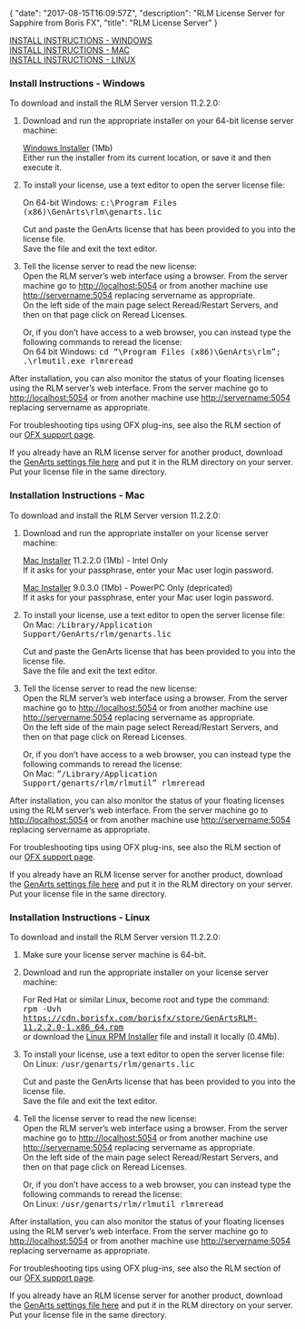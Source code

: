 {
   "date": "2017-08-15T16:09:57Z",
   "description": "RLM License Server for Sapphire from Boris FX",
   "title": "RLM License Server"
}

<p><a href="#windows">INSTALL INSTRUCTIONS - WINDOWS</a><br />
<a href="#mac">INSTALL INSTRUCTIONS - MAC</a><br />
<a href="#linux">INSTALL INSTRUCTIONS - LINUX</a></p>

<h3 id="install-instructions-windows">Install Instructions - Windows</h3>

<p><a name="windows"></a></p>

<p>To download and install the RLM Server version 11.2.2.0:</p>

<ol>
<li><p>Download and run the appropriate installer on your 64-bit license server machine:</p>

<p><a href="/downloads/?&amp;product=RLM%20License%20Server">Windows Installer</a> (1Mb)<br />
Either run the installer from its current location, or save it and then execute it.</p></li>

<li><p>To install your license, use a text editor to open the server license file:</p>

<div>On 64-bit Windows:  <tt>c:\Program Files (x86)\GenArts\rlm\genarts.lic</tt></div>

<p>Cut and paste the GenArts license that has been provided to you into the license file.<br />
Save the file and exit the text editor.</p></li>

<li><p>Tell the license server to read the new license:<br />
Open the RLM server&rsquo;s web interface using a browser. From the server machine go to <a href="http://localhost:5054">http://localhost:5054</a> or from another machine use <a href="http://servername:5054" title="http://servername:5054">http://servername:5054</a> replacing servername as appropriate.<br />
On the left side of the main page select Reread/Restart Servers, and then on that page click on Reread Licenses.</p>

<p>Or, if you don&rsquo;t have access to a web browser, you can instead type the following commands to reread the license:<br />
On 64 bit Windows: <tt>cd &ldquo;\Program Files (x86)\GenArts\rlm&rdquo;; .\rlmutil.exe rlmreread</tt></p></li>
</ol>

<p>After installation, you can also monitor the status of your floating licenses using the RLM server&rsquo;s web interface. From the server machine go to <a href="http://localhost:5054">http://localhost:5054</a> or from another machine use <a href="http://servername:5054" title="http://servername:5054">http://servername:5054</a> replacing servername as appropriate.</p>

<p>For troubleshooting tips using OFX plug-ins, see also the RLM section of our <a href="http://support.genarts.com/Knowledgebase/List/Index/68">OFX support page</a>.</p>

<p>If you already have an RLM license server for another product, download the <a href="https://cdn.borisfx.com/borisfx/store/genarts.set">GenArts settings file here</a> and put it in the RLM directory on your server. Put your license file in the same directory.</p>

<h3 id="installation-instructions-mac">Installation Instructions - Mac</h3>

<p><a name="mac"></a></p>

<p>To download and install the RLM Server version 11.2.2.0:</p>

<ol>
<li><p>Download and run the appropriate installer on your license server machine:</p>

<p><a href="/downloads/?&amp;product=RLM%20License%20Server">Mac Installer</a> 11.2.2.0 (1Mb) - Intel Only<br />
If it asks for your passphrase, enter your Mac user login password.</p>

<p><a href="/downloads/?&amp;product=RLM%20License%20Server">Mac Installer</a> 9.0.3.0 (1Mb) - PowerPC Only (depricated)<br />
If it asks for your passphrase, enter your Mac user login password.</p></li>

<li><p>To install your license, use a text editor to open the server license file:<br />
On Mac:  <tt>/Library/Application Support/GenArts/rlm/genarts.lic</tt></p>

<p>Cut and paste the GenArts license that has been provided to you into the license file.<br />
Save the file and exit the text editor.</p></li>

<li><p>Tell the license server to read the new license:<br />
Open the RLM server&rsquo;s web interface using a browser. From the server machine go to <a href="http://localhost:5054">http://localhost:5054</a> or from another machine use <a href="http://servername:5054" title="http://servername:5054">http://servername:5054</a> replacing servername as appropriate.<br />
On the left side of the main page select Reread/Restart Servers, and then on that page click on Reread Licenses.</p>

<p>Or, if you don&rsquo;t have access to a web browser, you can instead type the following commands to reread the license:<br />
On Mac:  <tt>&rdquo;/Library/Application Support/genarts/rlm/rlmutil&rdquo; rlmreread</tt></p></li>
</ol>

<p>After installation, you can also monitor the status of your floating licenses using the RLM server&rsquo;s web interface. From the server machine go to <a href="http://localhost:5054">http://localhost:5054</a> or from another machine use <a href="http://servername:5054" title="http://servername:5054">http://servername:5054</a> replacing servername as appropriate.</p>

<p>For troubleshooting tips using OFX plug-ins, see also the RLM section of our <a href="http://support.genarts.com/Knowledgebase/List/Index/68">OFX support page</a>.</p>

<p>If you already have an RLM license server for another product, download the <a href="https://cdn.borisfx.com/borisfx/store/genarts.set">GenArts settings file here</a> and put it in the RLM directory on your server. Put your license file in the same directory.</p>

<h3 id="installation-instructions-linux">Installation Instructions - Linux</h3>

<p><a name="linux"></a></p>

<p>To download and install the RLM Server version 11.2.2.0:</p>

<ol>
<li><p>Make sure your license server machine is 64-bit.</p></li>

<li><p>Download and run the appropriate installer on your license server machine:</p>

<p>For Red Hat or similar Linux, become root and type the command:<br />
<tt>rpm -Uvh <a href="https://cdn.borisfx.com/borisfx/store/GenArtsRLM-11.2.2.0-1.x86_64.rpm">https://cdn.borisfx.com/borisfx/store/GenArtsRLM-11.2.2.0-1.x86_64.rpm</a></tt><br />
or download the <a href="/downloads/?&amp;product=RLM%20License%20Server">Linux RPM Installer</a> file and install it locally (0.4Mb).</p></li>

<li><p>To install your license, use a text editor to open the server license file:<br />
On Linux:  <tt>/usr/genarts/rlm/genarts.lic</tt></p>

<p>Cut and paste the GenArts license that has been provided to you into the license file.<br />
Save the file and exit the text editor.</p></li>

<li><p>Tell the license server to read the new license:<br />
Open the RLM server&rsquo;s web interface using a browser. From the server machine go to <a href="http://localhost:5054">http://localhost:5054</a> or from another machine use <a href="http://servername:5054" title="http://servername:5054">http://servername:5054</a> replacing servername as appropriate.<br />
On the left side of the main page select Reread/Restart Servers, and then on that page click on Reread Licenses.</p>

<p>Or, if you don&rsquo;t have access to a web browser, you can instead type the following commands to reread the license:<br />
On Linux:  <tt>/usr/genarts/rlm/rlmutil rlmreread</tt></p></li>
</ol>

<p>After installation, you can also monitor the status of your floating licenses using the RLM server&rsquo;s web interface. From the server machine go to <a href="http://localhost:5054">http://localhost:5054</a> or from another machine use <a href="http://servername:5054" title="http://servername:5054">http://servername:5054</a> replacing servername as appropriate.</p>

<p>For troubleshooting tips using OFX plug-ins, see also the RLM section of our <a href="http://support.genarts.com/Knowledgebase/List/Index/68">OFX support page</a>.</p>

<p>If you already have an RLM license server for another product, download the <a href="https://cdn.borisfx.com/borisfx/store/genarts.set">GenArts settings file here</a> and put it in the RLM directory on your server. Put your license file in the same directory.</p>

